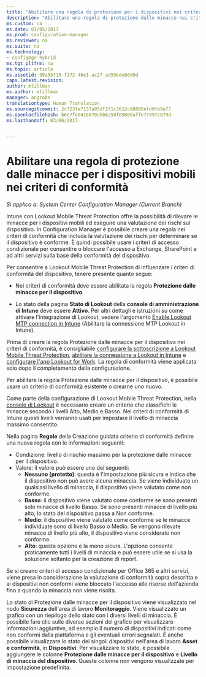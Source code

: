 ```yaml
---
title: "Abilitare una regola di protezione per i dispositivi nei criteri di conformità | Microsoft Docs"
description: "Abilitare una regola di protezione dalle minacce nei criteri di conformità del dispositivo."
ms.custom: na
ms.date: 03/05/2017
ms.prod: configuration-manager
ms.reviewer: na
ms.suite: na
ms.technology:
- configmgr-hybrid
ms.tgt_pltfrm: na
ms.topic: article
ms.assetid: 99a5b715-f172-46e1-ac27-ad55bde66d0d
caps.latest.revision: 
author: mtillman
ms.author: mtillman
manager: angrobe
translationtype: Human Translation
ms.sourcegitcommit: 2c723fe7137a95df271c3612c88805efd8fb9a77
ms.openlocfilehash: b6e7fe0416870ebb6258f89808affe77997c879d
ms.lasthandoff: 03/06/2017


---
```

# <a name="enable-device-threat-protection-rule-in-the-compliance-policy"></a>Abilitare una regola di protezione dalle minacce per i dispositivi mobili nei criteri di conformità

*Si applica a: System Center Configuration Manager (Current Branch)*

Intune con Lookout Mobile Threat Protection offre la possibilità di rilevare le minacce per i dispositivi mobili ed eseguire una valutazione dei rischi sul dispositivo. In Configuration Manager è possibile creare una regola nei criteri di conformità che includa la valutazione dei rischi per determinare se il dispositivo è conforme. È quindi possibile usare i criteri di accesso condizionale per consentire o bloccare l'accesso a Exchange, SharePoint e ad altri servizi sulla base della conformità del dispositivo.

Per consentire a Lookout Mobile Threat Protection di influenzare i criteri di conformità del dispositivo, tenere presente quanto segue:

* Nei criteri di conformità deve essere abilitata la regola **Protezione dalle minacce per il dispositivo**.

* Lo stato della pagina **Stato di Lookout** della **console di amministrazione di Intune** deve essere **Attivo**. Per altri dettagli e istruzioni su come attivare l'integrazione di Lookout, vedere l'argomento [Enable Lookout MTP connection in Intune](enable-lookout-connection-in-intune.md) (Abilitare la connessione MTP Lookout in Intune).


Prima di creare la regola Protezione dalle minacce per il dispositivo nei criteri di conformità, è consigliabile [configurare la sottoscrizione a Lookout Mobile Threat Protection](set-up-your-subscription-with-lookout.md), [abilitare la connessione a Lookout in Intune](enable-lookout-connection-in-intune.md) e [configurare l'app Lookout for Work](configure-and-deploy-lookout-for-work-apps.md). La regola di conformità viene applicata solo dopo il completamento della configurazione.

Per abilitare la regola Protezione dalle minacce per il dispositivo, è possibile usare un criterio di conformità esistente o crearne uno nuovo.

Come parte della configurazione di Lookout Mobile Threat Protection, nella [console di Lookout](https://aad.lookout.com) è necessario creare un criterio che classifichi le minacce secondo i livelli Alto, Medio e Basso. Nei criteri di conformità di Intune questi livelli verranno usati per impostare il livello di minaccia massimo consentito.

Nella pagina **Regole** della Creazione guidata criterio di conformità definire una nuova regola con le informazioni seguenti:
  * Condizione: livello di rischio massimo per la protezione dalle minacce per il dispositivo.
  * Valore: il valore può essere uno dei seguenti:
    * **Nessuno (protetto)**: questa è l'impostazione più sicura e indica che il dispositivo non può avere alcuna minaccia. Se viene individuato un qualsiasi livello di minaccia, il dispositivo viene valutato come non conforme.
    * **Basso**: il dispositivo viene valutato come conforme se sono presenti solo minacce di livello Basso. Se sono presenti minacce di livello più alto, lo stato del dispositivo passa a Non conforme.
    * **Medio**: il dispositivo viene valutato come conforme se le minacce individuate sono di livello Basso o Medio. Se vengono rilevate minacce di livello più alto, il dispositivo viene considerato non conforme.
    * **Alto**: questa opzione è la meno sicura. L'opzione consente praticamente tutti i livelli di minaccia e può essere utile se si usa la soluzione soltanto per la creazione di report.

Se si creano criteri di accesso condizionale per Office 365 e altri servizi, viene presa in considerazione la valutazione di conformità sopra descritta e ai dispositivi non conformi viene bloccato l'accesso alle risorse dell'azienda fino a quando la minaccia non viene risolta.

Lo stato di Protezione dalle minacce per il dispositivo viene visualizzato nel nodo **Sicurezza** dell'area di lavoro **Monitoraggio**.
Viene visualizzato un grafico con un riepilogo dello stato con i diversi livelli di minaccia. È possibile fare clic sulle diverse sezioni del grafico per visualizzare informazioni aggiuntive, ad esempio il numero di dispositivi indicati come non conformi dalla piattaforma e gli eventuali errori segnalati.
È anche possibile visualizzare lo stato dei singoli dispositivi nell'area di lavoro **Asset e conformità**, in **Dispositivi**.  Per visualizzare lo stato, è possibile aggiungere le colonne **Protezione dalle minacce per il dispositivo** e **Livello di minaccia del dispositivo**.  Queste colonne non vengono visualizzate per impostazione predefinita.

